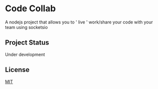 # Code Collab

A nodejs project that allows you to ' live ' work/share your code with your team using socketsio

## Project Status

Under development

## License
[MIT](https://choosealicense.com/licenses/mit/)